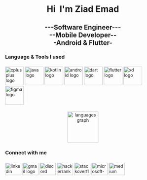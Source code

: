 <h1 align="center">Hi 
  <img src="https://user-images.githubusercontent.com/18350557/176309783-0785949b-9127-417c-8b55-ab5a4333674e.gif" alt="" style="max-width: 100%; display: inline-block;" data-target="animated-image.originalImage">
  I'm Ziad Emad</h1>

###

<h2 align="center">---Software Engineer---<br>--Mobile Developer--<br>-Android & Flutter-</h2>

###

<h3 align="left">Language & Tools I used</h3>

###

<div align="left">
  <img src="https://seeklogo.com/images/C/c-logo-43CE78FF9C-seeklogo.com.png" height="60" width="60" alt="cplusplus logo"/>
  <img src="https://seeklogo.com/images/J/java-logo-7F8B35BAB3-seeklogo.com.png" height="60" width="60" alt="java logo"/>
  <img src="https://seeklogo.com/images/K/kotlin-logo-30C1970B05-seeklogo.com.png" height="60" width="60" alt="kotlin logo"/>
  <img src="https://logodownload.org/wp-content/uploads/2015/05/android-logo-0-1.png" height="60" width="60" alt="android logo"/>
  <img src="https://seeklogo.com/images/D/dart-logo-FDA1939EC4-seeklogo.com.png" height="60" width="60" alt="dart logo"/>
  <img src="https://seeklogo.com/images/F/flutter-logo-5086DD11C5-seeklogo.com.png" height="60" width="60" alt="flutter logo"/>
  <img src="https://seeklogo.com/images/A/adobe-xd-logo-39468DE5D4-seeklogo.com.png" height="60" width="60" alt="xd logo"/>
  <img src="https://pnggrid.com/wp-content/uploads/2022/02/Figma-Logo-Transparent.png" height="60" width="60" alt="figma logo"/>
</div>

###

<div align="center">
  <img src="https://github-readme-stats.vercel.app/api/top-langs?username=ZiadEmad0124&locale=en&hide_title=true&layout=compact&card_width=320&langs_count=10&theme=github_dark&hide_border=true" height="100" alt="languages graph"  />
</div>

###

<h3 align="left">Connect with me</h3>

###

<div align="left">
  <img src="https://raw.githubusercontent.com/maurodesouza/profile-readme-generator/master/src/assets/icons/social/linkedin/default.svg" width="52" height="40" alt="linkedin logo"  />
  <img src="https://raw.githubusercontent.com/maurodesouza/profile-readme-generator/master/src/assets/icons/social/gmail/default.svg" width="52" height="40" alt="gmail logo"  />
  <img src="https://raw.githubusercontent.com/maurodesouza/profile-readme-generator/master/src/assets/icons/social/discord/default.svg" width="52" height="40" alt="discord logo"  />
  <img src="https://raw.githubusercontent.com/maurodesouza/profile-readme-generator/master/src/assets/icons/social/hackerrank/default.svg" width="52" height="40" alt="hackerrank logo"  />
  <img src="https://raw.githubusercontent.com/maurodesouza/profile-readme-generator/master/src/assets/icons/social/stackoverflow/default.svg" width="52" height="40" alt="stackoverflow logo"  />
  <img src="https://raw.githubusercontent.com/maurodesouza/profile-readme-generator/master/src/assets/icons/social/microsoft-outlook/default.svg" width="52" height="40" alt="microsoft-outlook logo"  />
  <img src="https://raw.githubusercontent.com/maurodesouza/profile-readme-generator/master/src/assets/icons/social/medium/default.svg" width="52" height="40" alt="medium logo"  />
</div>

###
